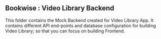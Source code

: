 ## Bookwise : Video Library Backend

This folder contains the Mock Backend created for Video Library App. It contains different API end-points and database configuration for building Video Library; so that you can focus on building Frontend.
